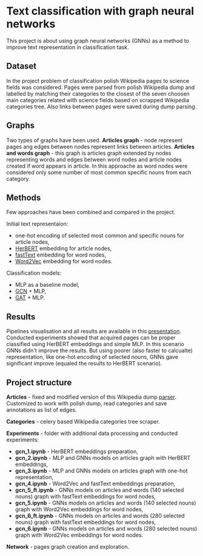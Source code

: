 # Text classification with graph neural networks

This project is about using graph neural networks (GNNs) as a method to improve text representation in classification task.

## Dataset
In the project problem of classification polish Wikipedia pages to science fields was considered. Pages were parsed from polish Wikipedia dump and labelled by matching their categories to the closest of the seven choosen main categories related with science fields based on scrapped Wikipedia categories tree. Also links between pages were saved during dump parsing.

## Graphs
Two types of graphs have been used.
**Articles graph** - node represent pages ang edges between nodes represent links between articles.
**Articles and words graph** - this graph is articles graph extended by nodes representing words and edges between word nodes and article nodes created if word appears in article. In this approache as word nodes were considered only some number of most common specific nouns from each category.

## Methods
Few approaches have been combined and compared in the project.

Initial text representaion:
- one-hot encoding of selected most common and specific nouns for article nodes,
- [HerBERT](https://github.com/allegro/HerBERT) embedding for article nodes,
- [fastText](https://github.com/sdadas/polish-nlp-resources) embedding for word nodes,
- [Word2Vec](https://github.com/sdadas/polish-nlp-resources) embedding for word nodes.

Classification models:
- MLP as a baseline model,
- [GCN](https://stellargraph.readthedocs.io/en/stable/api.html#stellargraph.layer.GCN) + MLP,
- [GAT](https://stellargraph.readthedocs.io/en/stable/api.html#stellargraph.layer.GAT) + MLP.

## Results
Pipelines visualisation and all results are available in this [presentation](https://docs.google.com/presentation/d/18CCJkarKveK2ipv39uiDpUuNiH2JJqEgfQjidMj1Pyg/edit?usp=sharing).
Conducted experiments showed that acquired pages can be proper classified using HerBERT embeddings and simple MLP. In this scenario GNNs didn't improve the results. But using poorer (also faster to calcualte) representation, like one-hot encoding of selected nouns, GNNs gave significant improve (equaled the results to HerBERT scenario).

## Project structure
**Articles** - fixed and modified version of this Wikipedia dump [parser](https://github.com/alvations/rubyslippers). Customized to work with polish dump, read categories and save annotations as list of edges.

**Categories** - celery based Wikipedia categories tree scraper.

**Experiments** - folder with additional data processing and conducted experiments:
- **gcn_1.ipynb** - HerBERT embeddings preparation,
- **gcn_2.ipynb** - MLP and GNNs models on articles graph with HerBERT embeddings,
- **gcn_3.ipynb** - MLP and GNNs models on articles graph with one-hot representation,
- **gcn_4.ipynb** - Word2Vec and fastText embeddings preparation,
- **gcn_5_ft.ipynb** - GNNs models on articles and words (140 selected nouns) graph with fastText embeddings for word nodes,
- **gcn_5.ipynb** - GNNs models on articles and words (140 selected nouns) graph with Word2Vec embeddings for word nodes,
- **gcn_6_ft.ipynb** - GNNs models on articles and words (280 selected nouns) graph with fastText embeddings for word nodes,
- **gcn_6.ipynb** - GNNs models on articles and words (280 selected nouns) graph with Word2Vec embeddings for word nodes.

**Network** - pages graph creation and exploration.